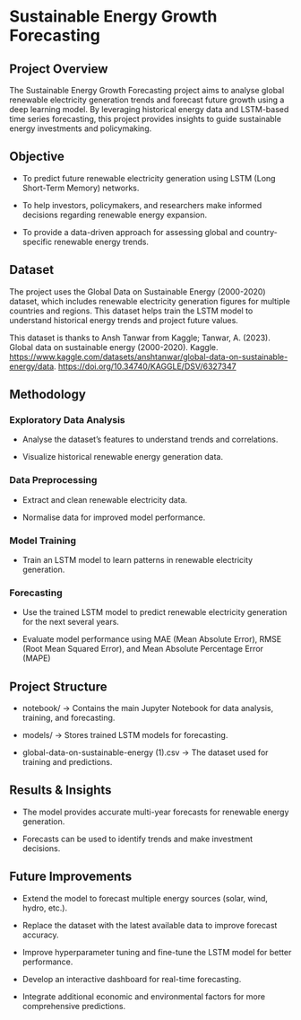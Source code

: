 # Sustainable Energy Growth Forecasting

## Project Overview

The Sustainable Energy Growth Forecasting project aims to analyse global renewable electricity generation trends and forecast future growth using a deep learning model. By leveraging historical energy data and LSTM-based time series forecasting, this project provides insights to guide sustainable energy investments and policymaking.

## Objective

  - To predict future renewable electricity generation using LSTM (Long Short-Term Memory) networks.
    
  - To help investors, policymakers, and researchers make informed decisions regarding renewable energy expansion.
    
  - To provide a data-driven approach for assessing global and country-specific renewable energy trends.

## Dataset

The project uses the Global Data on Sustainable Energy (2000-2020) dataset, which includes renewable electricity generation figures for multiple countries and regions. This dataset helps train the LSTM model to understand historical energy trends and project future values.

This dataset is thanks to Ansh Tanwar from Kaggle; Tanwar, A. (2023). Global data on sustainable energy (2000-2020). Kaggle. https://www.kaggle.com/datasets/anshtanwar/global-data-on-sustainable-energy/data. https://doi.org/10.34740/KAGGLE/DSV/6327347

## Methodology

### Exploratory Data Analysis

  - Analyse the dataset’s features to understand trends and correlations.
  
  - Visualize historical renewable energy generation data.
    
### Data Preprocessing

  - Extract and clean renewable electricity data.
    
  - Normalise data for improved model performance.
    
### Model Training

  - Train an LSTM model to learn patterns in renewable electricity generation.

### Forecasting

  - Use the trained LSTM model to predict renewable electricity generation for the next several years.

  - Evaluate model performance using MAE (Mean Absolute Error), RMSE (Root Mean Squared Error), and Mean Absolute Percentage Error (MAPE)

## Project Structure
  - notebook/ → Contains the main Jupyter Notebook for data analysis, training, and forecasting.
  
  - models/ → Stores trained LSTM models for forecasting.
  
  - global-data-on-sustainable-energy (1).csv → The dataset used for training and predictions.
  
## Results & Insights

  - The model provides accurate multi-year forecasts for renewable energy generation.
    
  - Forecasts can be used to identify trends and make investment decisions.
    
## Future Improvements

  - Extend the model to forecast multiple energy sources (solar, wind, hydro, etc.).
    
  - Replace the dataset with the latest available data to improve forecast accuracy.
    
  - Improve hyperparameter tuning and fine-tune the LSTM model for better performance.
    
  - Develop an interactive dashboard for real-time forecasting.
    
  - Integrate additional economic and environmental factors for more comprehensive predictions.
    
